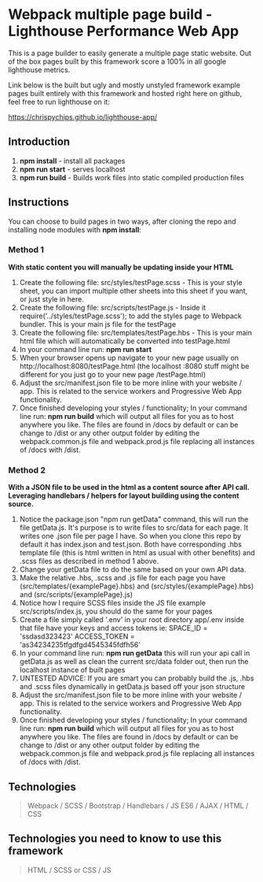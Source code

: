 # Webpack multiple page build - Lighthouse Performance Web App
This is a page builder to easily generate a multiple page static website. Out of the box pages built by this framework score a 100% in all google lighthouse metrics.

Link below is the built but ugly and mostly unstyled framework example pages built entirely with this framework and hosted right here on github, feel free to run lighthouse on it:

https://chrispychips.github.io/lighthouse-app/

## Introduction
1. **npm install** - install all packages
2. **npm run start** - serves localhost
3. **npm run build** - Builds work files into static compiled production files

## Instructions
You can choose to build pages in two ways, after cloning the repo and installing node modules with **npm install**:

### Method 1
**With static content you will manually be updating inside your HTML**

  1. Create the following file: src/styles/testPage.scss - This is your style sheet, you can import multiple other sheets into this sheet if you want, or just style in here.
  2. Create the following file: src/scripts/testPage.js - Inside it require('../styles/testPage.scss'); to add the styles page to Webpack bundler. This is your main js file for the testPage
  3. Create the following file: src/templates/testPage.hbs - This is your main html file which will automatically be converted into testPage.html
  4. In your command line run: **npm run start**
  5. When your browser opens up navigate to your new page usually on http://localhost:8080/testPage.html (the localhost :8080 stuff might be different for you just go to your new page /testPage.html)
  6. Adjust the src/manifest.json file to be more inline with your website / app. This is related to the service workers and Progressive Web App functionality.
  7. Once finished developing your styles / functionality; In your command line run: **npm run build** which will output all files for you as to host anywhere you like. The files are found in /docs by default or can be change to /dist or any other output folder by editing the webpack.common.js file and webpack.prod.js file replacing all instances of /docs with /dist.

### Method 2
**With a JSON file to be used in the html as a content source after API call. Leveraging handlebars / helpers for layout building using the content source.**

  1. Notice the package.json "npm run getData" command, this will run the file getData.js. It's purpose is to write files to src/data for each page. It writes one .json file per page I have. So when you clone this repo by default it has index.json and test.json. Both have corresponding .hbs template file (this is html written in html as usual with other benefits) and .scss files as described in method 1 above.
  2. Change your getData file to do the same based on your own API data.
  3. Make the relative .hbs, .scss and .js file for each page you have (src/templates/{examplePage}.hbs) and (src/styles/{examplePage}.hbs) and (src/scripts/{examplePage}.js)
  4. Notice how I require SCSS files inside the JS file example src/scripts/index.js, you should do the same for your pages
  5. Create a file simply called '.env' in your root directory app/.env inside that file have your keys and access tokens ie:
    SPACE_ID = 'ssdasd323423'
    ACCESS_TOKEN = 'as34234235tfgdfgd4545345fdfh56'
  6. In your command line run: **npm run getData** this will run your api call in getData.js as well as clean the current src/data folder out, then run the localhost instance of built pages
  7. UNTESTED ADVICE: If you are smart you can probably build the .js, .hbs and .scss files dynamically in getData.js based off your json structure
  8. Adjust the src/manifest.json file to be more inline with your website / app. This is related to the service workers and Progressive Web App functionality.
  9. Once finished developing your styles / functionality; In your command line run: **npm run build** which will output all files for you as to host anywhere you like. The files are found in /docs by default or can be change to /dist or any other output folder by editing the webpack.common.js file and webpack.prod.js file replacing all instances of /docs with /dist.

## Technologies
> Webpack / SCSS / Bootstrap / Handlebars / JS ES6 / AJAX / HTML / CSS

## Technologies you need to know to use this framework
> HTML / SCSS or CSS / JS
